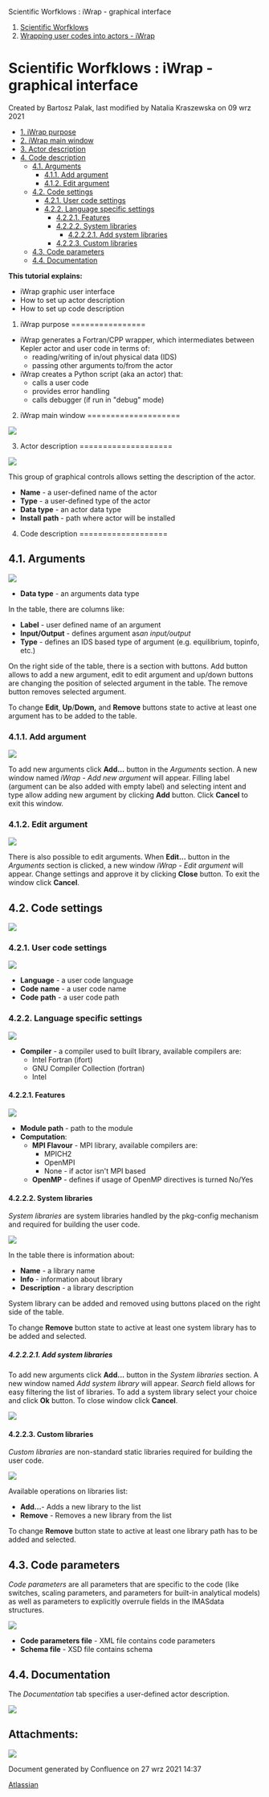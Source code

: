 


Scientific Worfklows : iWrap - graphical interface








1. [Scientific Worfklows](index.md)
2. [Wrapping user codes into actors - iWrap](Wrapping-user-codes-into-actors---iWrap_70877391.md)





 Scientific Worfklows : iWrap - graphical interface
=====================================================





 
 
 
 
 
 
 
 Created by  Bartosz Palak, last modified by  Natalia Kraszewska on 09 wrz 2021
 




* [1. iWrap purpose](#iWrapgraphicalinterface-iWrappurpose)
* [2. iWrap main window](#iWrapgraphicalinterface-iWrapmainwindow)
* [3. Actor description](#iWrapgraphicalinterface-Actordescription)
* [4. Code description](#iWrapgraphicalinterface-Codedescription)
	+ [4.1. Arguments](#iWrapgraphicalinterface-Arguments)
		- [4.1.1. Add argument](#iWrapgraphicalinterface-Addargument)
		- [4.1.2. Edit argument](#iWrapgraphicalinterface-Editargument)
	+ [4.2. Code settings](#iWrapgraphicalinterface-Codesettings)
		- [4.2.1. User code settings](#iWrapgraphicalinterface-Usercodesettings)
		- [4.2.2. Language specific settings](#iWrapgraphicalinterface-Languagespecificsettings)
			* [4.2.2.1. Features](#iWrapgraphicalinterface-Features)
			* [4.2.2.2. System libraries](#iWrapgraphicalinterface-Systemlibraries)
				+ [4.2.2.2.1. Add system libraries](#iWrapgraphicalinterface-Addsystemlibraries)
			* [4.2.2.3. Custom libraries](#iWrapgraphicalinterface-Customlibraries)
	+ [4.3. Code parameters](#iWrapgraphicalinterface-Codeparameters)
	+ [4.4. Documentation](#iWrapgraphicalinterface-Documentation)


**This tutorial explains:**

* iWrap graphic user interface
* How to set up actor description
* How to set up code description
1. iWrap purpose
================

* iWrap generates a Fortran/CPP wrapper, which intermediates between Kepler actor and user code in terms of:
	+ reading/writing of in/out physical data (IDS)
	+ passing other arguments to/from the actor
* iWrap creates a Python script (aka an actor) that:
	+ calls a user code
	+ provides error handling
	+ calls debugger (if run in "debug" mode)

2. iWrap main window
====================

![](attachments/70877876/70879104.png)

3. Actor description
====================

![](attachments/70877876/70879107.png)

This group of graphical controls allows setting the description of the actor.

* **Name** - a user-defined name of the actor
* **Type** - a user-defined type of the actor
* **Data type** - an actor data type
* **Install** **path** - path where actor will be installed

4. Code description
===================

4.1. Arguments
--------------

![](attachments/70877876/70879041.png)

* **Data type** - an arguments data type

In the table, there are columns like:

* **Label** - user defined name of an argument
* **Input/Output** - defines argument as*an input/output*
* **Type** - defines an IDS based type of argument (e.g. equilibrium, topinfo, etc.)

  


On the right side of the table, there is a section with buttons. Add button allows to add a new argument, edit to edit argument and up/down buttons are changing the position of selected argument in the table. The remove button removes selected argument.

To change **Edit**, **Up**/**Down,** and **Remove** buttons state to active at least one argument has to be added to the table.

### 4.1.1. Add argument

![](attachments/70877876/70879061.png)

To add new arguments click **Add...** button in the *Arguments* section. A new window named *iWrap - Add new argument* will appear. Filling label (argument can be also added with empty label) and selecting intent and type allow adding new argument by clicking **Add** button. Click **Cancel** to exit this window.

### 4.1.2. Edit argument

![](attachments/70877876/70879057.png)

There is also possible to edit arguments. When **Edit...** button in the *Arguments* section is clicked, a new window *iWrap - Edit argument* will appear. Change settings and approve it by clicking **Close** button. To exit the window click **Cancel**.

4.2. Code settings
------------------

![](attachments/70877876/70879045.png)

### 4.2.1. User code settings

![](attachments/70877876/70879046.png)

* **Language** - a user code language
* **Code** **name** - a user code name
* **Code** **path** - a user code path

### 4.2.2. Language specific settings

![](attachments/70877876/70879048.png)

* **Compiler** - a compiler used to built library, available compilers are:
	+ Intel Fortran (ifort)
	+ GNU Compiler Collection (fortran)
	+ Intel

#### 4.2.2.1. Features

![](attachments/70877876/70879070.png)

* **Module path** - path to the module
* **Computation**:
	+ **MPI Flavour** - MPI library, available compilers are:
		- MPICH2
		- OpenMPI
		- None - if actor isn't MPI based
	+ **OpenMP** - defines if usage of OpenMP directives is turned No/Yes

#### 4.2.2.2. System libraries

*System libraries* are system libraries handled by the pkg-config mechanism and required for building the user code.

![](attachments/70877876/70879049.png)

In the table there is information about:

* **Name** - a library name
* **Info** - information about library
* **Description** - a library description

System library can be added and removed using buttons placed on the right side of the table.

To change **Remove** button state to active at least one system library has to be added and selected.

##### 4.2.2.2.1. Add system libraries

To add new arguments click **Add...** button in the *System libraries* section. A new window named *Add system library* will appear. *Search* field allows for easy filtering the list of libraries. To add a system library select your choice and click **Ok** button. To close window click **Cancel**.

![](attachments/70877876/70878345.png)

#### 4.2.2.3. Custom libraries

*Custom libraries* are non-standard static libraries required for building the user code.

![](attachments/70877876/70879051.png)

Available operations on libraries list:

* **Add...**- Adds a new library to the list
* **Remove** - Removes a new library from the list

  


To change **Remove** button state to active at least one library path has to be added and selected.

4.3. Code parameters
--------------------

*Code parameters* are all parameters that are specific to the code (like switches, scaling parameters, and parameters for built-in analytical models) as well as parameters to explicitly overrule fields in the IMASdata structures.

![](attachments/70877876/70879052.png)

* **Code parameters file** - XML file contains code parameters
* **Schema file** - XSD file contains schema

4.4. Documentation
------------------

The *Documentation* tab specifies a user-defined actor description.

![](attachments/70877876/70879053.png)

  






Attachments:
------------




![](images/icons/bullet_blue.gif)

 


Document generated by Confluence on 27 wrz 2021 14:37


[Atlassian](http://www.atlassian.com/)


 

